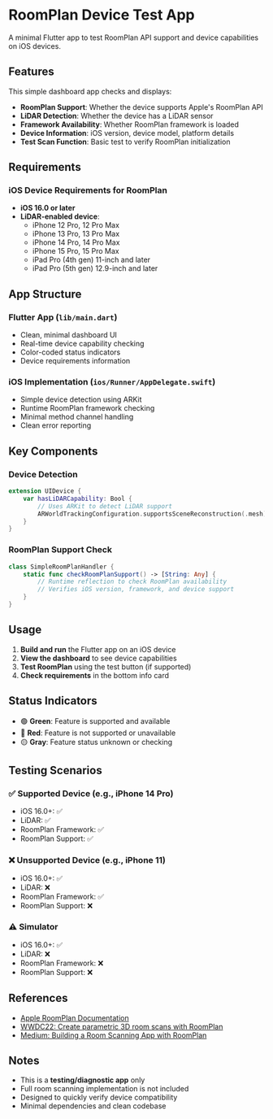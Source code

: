 # RoomPlan Device Test App

A minimal Flutter app to test RoomPlan API support and device capabilities on iOS devices.

## Features

This simple dashboard app checks and displays:

- **RoomPlan Support**: Whether the device supports Apple's RoomPlan API
- **LiDAR Detection**: Whether the device has a LiDAR sensor
- **Framework Availability**: Whether RoomPlan framework is loaded
- **Device Information**: iOS version, device model, platform details
- **Test Scan Function**: Basic test to verify RoomPlan initialization

## Requirements

### iOS Device Requirements for RoomPlan
- **iOS 16.0 or later**
- **LiDAR-enabled device**:
  - iPhone 12 Pro, 12 Pro Max
  - iPhone 13 Pro, 13 Pro Max
  - iPhone 14 Pro, 14 Pro Max
  - iPhone 15 Pro, 15 Pro Max
  - iPad Pro (4th gen) 11-inch and later
  - iPad Pro (5th gen) 12.9-inch and later

## App Structure

### Flutter App (`lib/main.dart`)
- Clean, minimal dashboard UI
- Real-time device capability checking
- Color-coded status indicators
- Device requirements information

### iOS Implementation (`ios/Runner/AppDelegate.swift`)
- Simple device detection using ARKit
- Runtime RoomPlan framework checking
- Minimal method channel handling
- Clean error reporting

## Key Components

### Device Detection
```swift
extension UIDevice {
    var hasLiDARCapability: Bool {
        // Uses ARKit to detect LiDAR support
        ARWorldTrackingConfiguration.supportsSceneReconstruction(.mesh)
    }
}
```

### RoomPlan Support Check
```swift
class SimpleRoomPlanHandler {
    static func checkRoomPlanSupport() -> [String: Any] {
        // Runtime reflection to check RoomPlan availability
        // Verifies iOS version, framework, and device support
    }
}
```

## Usage

1. **Build and run** the Flutter app on an iOS device
2. **View the dashboard** to see device capabilities
3. **Test RoomPlan** using the test button (if supported)
4. **Check requirements** in the bottom info card

## Status Indicators

- 🟢 **Green**: Feature is supported and available
- 🔴 **Red**: Feature is not supported or unavailable  
- 🟡 **Gray**: Feature status unknown or checking

## Testing Scenarios

### ✅ Supported Device (e.g., iPhone 14 Pro)
- iOS 16.0+: ✅
- LiDAR: ✅
- RoomPlan Framework: ✅
- RoomPlan Support: ✅

### ❌ Unsupported Device (e.g., iPhone 11)
- iOS 16.0+: ✅
- LiDAR: ❌
- RoomPlan Framework: ✅
- RoomPlan Support: ❌

### ⚠️ Simulator
- iOS 16.0+: ✅
- LiDAR: ❌
- RoomPlan Framework: ❌
- RoomPlan Support: ❌

## References

- [Apple RoomPlan Documentation](https://developer.apple.com/augmented-reality/roomplan/)
- [WWDC22: Create parametric 3D room scans with RoomPlan](https://developer.apple.com/videos/play/wwdc2022/10127/)
- [Medium: Building a Room Scanning App with RoomPlan](https://medium.com/simform-engineering/building-a-room-scanning-app-with-the-roomplan-api-in-ios-a5e9f66cfaaf)

## Notes

- This is a **testing/diagnostic app** only
- Full room scanning implementation is not included
- Designed to quickly verify device compatibility
- Minimal dependencies and clean codebase 